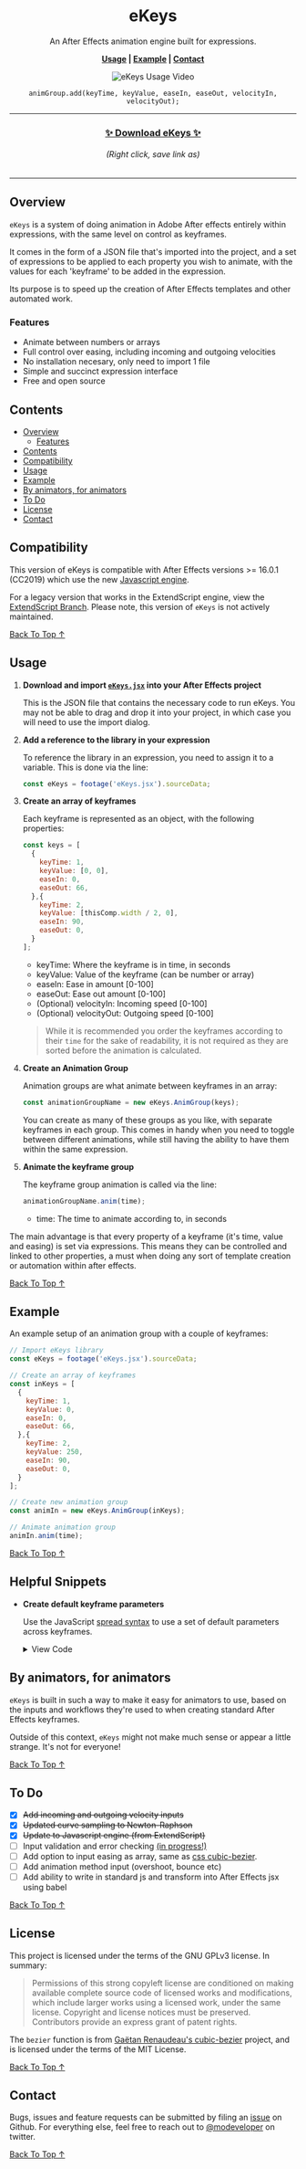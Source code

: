 <!-- Links -->

[back to top ↑]: #ekeys-

<div align="center">

# eKeys <!-- omit in toc -->

An After Effects animation engine built for expressions.

**[Usage](#usage) | [Example](#example) | [Contact](#contact)**

![eKeys Usage Video](docs/static/ekeys-preview.gif)

`animGroup.add(keyTime, keyValue, easeIn, easeOut, velocityIn, velocityOut);`

---

### [✨ Download eKeys ✨](https://github.com/motiondeveloper/eKeys/raw/master/eKeys.jsx)<!-- omit in toc -->

###### (Right click, save link as)

---

</div>

## Overview

`eKeys` is a system of doing animation in Adobe After effects entirely within expressions, with the same level on control as keyframes.

It comes in the form of a JSON file that's imported into the project, and a set of expressions to be applied to each property you wish to animate, with the values for each 'keyframe' to be added in the expression.

Its purpose is to speed up the creation of After Effects templates and other automated work.

### Features

- Animate between numbers or arrays
- Full control over easing, including incoming and outgoing velocities
- No installation necesary, only need to import 1 file
- Simple and succinct expression interface
- Free and open source

## Contents

- [Overview](#overview)
  - [Features](#features)
- [Contents](#contents)
- [Compatibility](#compatibility)
- [Usage](#usage)
- [Example](#example)
- [By animators, for animators](#by-animators-for-animators)
- [To Do](#to-do)
- [License](#license)
- [Contact](#contact)

## Compatibility

This version of eKeys is compatible with After Effects versions >= 16.0.1 (CC2019) which use the new [Javascript engine](https://helpx.adobe.com/after-effects/using/expression-language-reference.html).

For a legacy version that works in the ExtendScript engine, view the [ExtendScript Branch](https://github.com/motiondeveloper/ekeys/tree/extendscript). Please note, this version of `eKeys` is not actively maintained.

[Back To Top ↑]

## Usage

1. **Download and import [`eKeys.jsx`](https://github.com/motiondeveloper/eKeys/raw/master/eKeys.jsx) into your After Effects project**

   This is the JSON file that contains the necessary code to run eKeys. You may not be able to drag and drop it into your project, in which case you will need to use the import dialog.

2. **Add a reference to the library in your expression**

   To reference the library in an expression, you need to assign it to a variable. This is done via the line:

   ```javascript
   const eKeys = footage('eKeys.jsx').sourceData;
   ```

3. **Create an array of keyframes**

    Each keyframe is represented as an object, with the following properties:

    ```javascript
    const keys = [
      {
        keyTime: 1,
        keyValue: [0, 0],
        easeIn: 0,
        easeOut: 66,
      },{
        keyTime: 2,
        keyValue: [thisComp.width / 2, 0],
        easeIn: 90,
        easeOut: 0,
      }
    ];
    ```

    - keyTime: Where the keyframe is in time, in seconds
    - keyValue: Value of the keyframe (can be number or array)
    - easeIn: Ease in amount [0-100]
    - easeOut: Ease out amount [0-100]
    - (Optional) velocityIn: Incoming speed [0-100]
    - (Optional) velocityOut: Outgoing speed [0-100]

    > While it is recommended you order the keyframes according to their `time` for the sake of readability, it is not required as they are sorted before the animation is calculated.

4. **Create an Animation Group**

   Animation groups are what animate between keyframes in an array:

   ```javascript
   const animationGroupName = new eKeys.AnimGroup(keys);
   ```

   You can create as many of these groups as you like, with separate keyframes in each group. This comes in handy when you need to toggle between different animations, while still having the ability to have them within the same expression.

5. **Animate the keyframe group**

   The keyframe group animation is called via the line:

   ```javascript
   animationGroupName.anim(time);
   ```

   - time: The time to animate according to, in seconds

The main advantage is that every property of a keyframe (it's time, value and easing) is set via expressions. This means they can be controlled and linked to other properties, a must when doing any sort of template creation or automation within after effects.

[Back To Top ↑]

## Example

An example setup of an animation group with a couple of keyframes:

```javascript
// Import eKeys library
const eKeys = footage('eKeys.jsx').sourceData;

// Create an array of keyframes
const inKeys = [
  {
    keyTime: 1,
    keyValue: 0,
    easeIn: 0,
    easeOut: 66,
  },{
    keyTime: 2,
    keyValue: 250,
    easeIn: 90,
    easeOut: 0,
  }
];

// Create new animation group
const animIn = new eKeys.AnimGroup(inKeys);

// Animate animation group
animIn.anim(time);
```

[Back To Top ↑]

## Helpful Snippets

- **Create default keyframe parameters**

  Use the JavaScript [spread syntax](https://developer.mozilla.org/en-US/docs/Web/JavaScript/Reference/Operators/Spread_syntax) to use a set of default parameters across keyframes.

  <details><summary>View Code</summary>
  <p>

  ```javascript
  const keyDefaults = {
    easeIn: 90,
    easeOut: 50,
    velocityIn: 10,
    velocityOut: 50,
  };

  const keys = [
    {
      keyTime: 0,
      keyValue: [0, 50],
      ...keyDefaults,
    },{
      keyTime: 2,
      keyValue: [800, 50],
      ...keyDefaults,
    }
  ];
  ```

  </p>
  </details>



## By animators, for animators

`eKeys` is built in such a way to make it easy for animators to use, based on the inputs and workflows they're used to when creating standard After Effects keyframes.

Outside of this context, `eKeys` might not make much sense or appear a little strange. It's not for everyone!

[Back To Top ↑]

## To Do

- [x] ~~Add incoming and outgoing velocity inputs~~
- [x] ~~Updated curve sampling to Newton-Raphson~~
- [x] ~~Update to Javascript engine (from ExtendScript)~~
- [ ] Input validation and error checking [(in progress!)](https://github.com/motiondeveloper/eKeys/tree/input-validation)
- [ ] Add option to input easing as array, same as [css cubic-bezier](https://www.w3.org/TR/css-easing-1/).
- [ ] Add animation method input (overshoot, bounce etc)
- [ ] Add ability to write in standard js and transform into After Effects jsx using babel

[Back To Top ↑]

## License

This project is licensed under the terms of the GNU GPLv3 license. In summary:

> Permissions of this strong copyleft license are conditioned on making available complete source code of licensed works and modifications, which include larger works using a licensed work, under the same license. Copyright and license notices must be preserved. Contributors provide an express grant of patent rights.

The `bezier` function is from [Gaëtan Renaudeau's cubic-bezier](https://github.com/gre/bezier-easing) project, and is licensed under the terms of the MIT License.

[Back To Top ↑]

## Contact

Bugs, issues and feature requests can be submitted by filing an [issue](https://github.com/motiondeveloper/ekeys/issues) on Github. For everything else, feel free to reach out to [@modeveloper](https://twitter.com/modeveloper) on twitter.

[Back To Top ↑]
